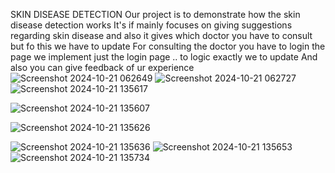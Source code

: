 SKIN DISEASE DETECTION 
Our project is to demonstrate how the skin disease detection works 
It's if mainly focuses on giving suggestions regarding skin disease and also it gives which doctor you have to consult but fo this we have to update
For consulting the doctor you have to login the page we implement just the login page .. to logic exactly we to update
And also you can give feedback of ur experience
![Screenshot 2024-10-21 062649](https://github.com/user-attachments/assets/d2e26846-29e5-4ef6-9afc-ab67a264835a)
![Screenshot 2024-10-21 062727](https://github.com/user-attachments/assets/f81744ec-2ca3-454c-b050-237498b6bfcc)
![Screenshot 2024-10-21 135617](https://github.com/user-attachments/assets/165c7cf8-64be-4322-80c3-a5b78bcb283b)

![Screenshot 2024-10-21 135607](https://github.com/user-attachments/assets/6325ef49-bd33-4b10-bb78-f36be4250f46)

![Screenshot 2024-10-21 135626](https://github.com/user-attachments/assets/3120c83f-ee17-4cdb-9293-5105a293aae9)

![Screenshot 2024-10-21 135636](https://github.com/user-attachments/assets/e45c673e-0b9d-4381-b7b0-4917a3d7bbcf)
![Screenshot 2024-10-21 135653](https://github.com/user-attachments/assets/2baa022e-fed7-476b-9741-2a34a3e3c5e0)
![Screenshot 2024-10-21 135734](https://github.com/user-attachments/assets/058fb4b7-3e9b-4060-b0c2-ee766403a347)
